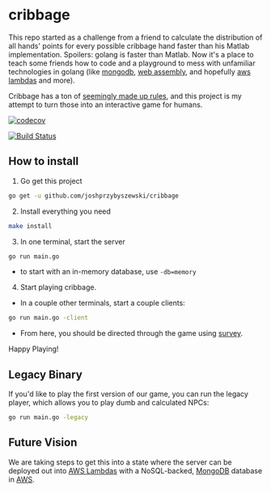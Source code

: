 # cribbage
This repo started as a challenge from a friend to calculate the distribution of all hands' points for every possible cribbage hand faster than his Matlab implementation. Spoilers: golang is faster than Matlab. Now it's a place to teach some friends how to code and a playground to mess with unfamiliar technologies in golang (like [mongodb](https://www.mongodb.com), [web assembly](https://webassembly.org/), and hopefully [aws lambdas](https://aws.amazon.com/lambda/) and more).

Cribbage has a ton of [seemingly made up rules](https://bicyclecards.com/how-to-play/cribbage/), and this project is my attempt to turn those into an interactive game for humans.

[![codecov](https://codecov.io/gh/joshprzybyszewski/cribbage/branch/master/graph/badge.svg)](https://codecov.io/gh/joshprzybyszewski/cribbage)

[![Build Status](https://travis-ci.org/joshprzybyszewski/cribbage.png)](https://travis-ci.org/joshprzybyszewski/cribbage)

## How to install

1. Go get this project

```bash
go get -u github.com/joshprzybyszewski/cribbage
```

2. Install everything you need

```bash
make install
```

3. In one terminal, start the server

```bash
go run main.go
```

  - to start with an in-memory database, use `-db=memory`

4. Start playing cribbage. 
  - In a couple other terminals, start a couple clients:

```bash
go run main.go -client
```

  - From here, you should be directed through the game using [survey](https://github.com/AlecAivazis/survey).
  
Happy Playing!

## Legacy Binary
If you'd like to play the first version of our game, you can run the legacy player, which allows you to play dumb and calculated NPCs:
```bash
go run main.go -legacy
```

## Future Vision
We are taking steps to get this into a state where the server can be deployed out into [AWS Lambdas](https://aws.amazon.com/lambda/) with a NoSQL-backed, [MongoDB](https://www.mongodb.com/) database in [AWS](https://docs.aws.amazon.com/quickstart/latest/mongodb/overview.html).
